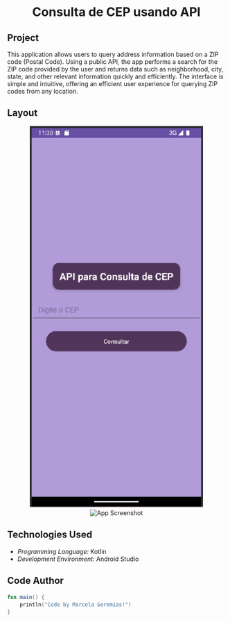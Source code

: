 <h1 align="center">Consulta de CEP usando API</h1>

## Project
This application allows users to query address information based on a ZIP code (Postal Code). Using a public API, the app performs a search for the ZIP code provided by the user and returns data such as neighborhood, city, state, and other relevant information quickly and efficiently. The interface is simple and intuitive, offering an efficient user experience for querying ZIP codes from any location.
## Layout
<div align="center">
  <img src="./imagens/api_CEP1.png" alt="App Screenshot" width="400"/>
  <img src="./imagens/api_CEP2.png.png" alt="App Screenshot" width="400"/>
</div>

## Technologies Used
- *Programming Language:* Kotlin
- *Development Environment:* Android Studio

## Code Author
```kotlin
fun main() {
    println("Code by Marcela Geremias!")
}